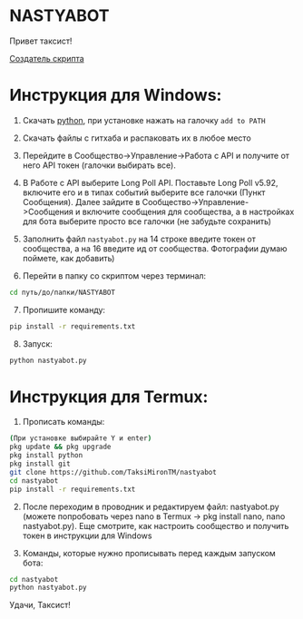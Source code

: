 # NASTYABOT
Привет таксист!

[Создатель скрипта](https://vk.com/id559433773)

# Инструкция для Windows:

1. Скачать [python](https://www.python.org/), при установке нажать на галочку `add to PATH`

2. Скачать файлы с гитхаба и распаковать их в любое место

3. Перейдите в Сообщество->Управление->Работа с API и получите от него API токен (галочки выбирать все).

4. В Работе с API выберите Long Poll API. Поставьте Long Poll v5.92, включите его и в типах событий выберите все галочки (Пункт Сообщения). Далее зайдите в Сообщество->Управление->Сообщения и включите сообщения для сообщества, а в настройках для бота выберите просто все галочки (не забудьте сохранить) 

5. Заполнить файл `nastyabot.py` на 14 строке введите токен от сообщества, а на 16 введите ид от сообщества. Фотографии думаю поймете, как добавить)

6. Перейти в папку со скриптом через терминал:
```sh
cd путь/до/папки/NASTYABOT
```

7. Пропишите команду:

```sh
pip install -r requirements.txt
```

8. Запуск: 
```sh
python nastyabot.py
```

# Инструкция для Termux:

1. Прописать команды:
```sh
(При установке выбирайте Y и enter)
pkg update && pkg upgrade
pkg install python
pkg install git
git clone https://github.com/TaksiMironTM/nastyabot
cd nastyabot
pip install -r requirements.txt
```

2. После переходим в проводник и редактируем файл: nastyabot.py (можете попробовать через nano в Termux -> pkg install nano, nano nastyabot.py). Еще смотрите, как настроить сообщество и получить токен в инструкции для Windows

3. Команды, которые нужно прописывать перед каждым запуском бота:
```sh
cd nastyabot
python nastyabot.py
```

Удачи, Таксист!
